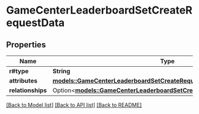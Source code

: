 # GameCenterLeaderboardSetCreateRequestData

## Properties

Name | Type | Description | Notes
------------ | ------------- | ------------- | -------------
**r#type** | **String** |  | 
**attributes** | [**models::GameCenterLeaderboardSetCreateRequestDataAttributes**](GameCenterLeaderboardSetCreateRequest_data_attributes.md) |  | 
**relationships** | Option<[**models::GameCenterLeaderboardSetCreateRequestDataRelationships**](GameCenterLeaderboardSetCreateRequest_data_relationships.md)> |  | [optional]

[[Back to Model list]](../README.md#documentation-for-models) [[Back to API list]](../README.md#documentation-for-api-endpoints) [[Back to README]](../README.md)


